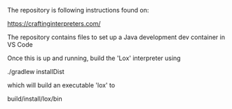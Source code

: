 The repository is following instructions found on:

https://craftinginterpreters.com/

The repository contains files to set up a Java development dev container in VS Code

Once this is up and running, build the 'Lox' interpreter using

./gradlew installDist

which will build an executable 'lox' to 

build/install/lox/bin